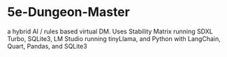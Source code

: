 # 5e-Dungeon-Master
a hybrid AI / rules based virtual DM.  Uses Stability Matrix running SDXL Turbo, SQLite3, LM Studio running tinyLlama, and Python with LangChain, Quart, Pandas, and SQLite3
